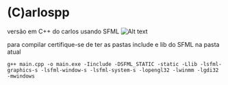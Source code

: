 (C)arlospp
=============

versão em C++ do carlos usando SFML 
![Alt text]([https://assets.digitalocean.com/articles/alligator/boo.svg](https://github.com/AnotherProgrammerrr/carlospp/blob/main/carlos.png?raw=true) "Carlos")

para compilar certifique-se de ter as pastas include e lib do SFML na pasta atual

```
g++ main.cpp -o main.exe -Iinclude -DSFML_STATIC -static -Llib -lsfml-graphics-s -lsfml-window-s -lsfml-system-s -lopengl32 -lwinmm -lgdi32 -mwindows
```

</div>

